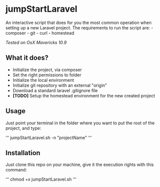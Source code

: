 jumpStartLaravel
================

An interactive script that does for you the most common operation when setting up a new Laravel project.
The requirements to run the script are:
    - composer
    - git
    - curl
    - homestead

<i>Tested on OsX Mavericks 10.9</i>

What it does?
-------------

- Initialize the project, via composer
- Set the right permissions to folder
- Initialize the local environment
- Initialize git repository with an external "origin"
- Download a standard laravel .gitignore file
- <b>[TODO]</b> Setup the homestead environment for the new created project

Usage
-----

Just point your terminal in the folder where you want to put the root of the project, and type:

‘‘‘
jumpStartLaravel.sh -n "projectName"
‘‘‘

Installation
------------

Just clone this repo on your machine, give it the execution rights with this command:

‘‘‘
chmod +x jumpStartLaravel.sh
‘‘‘

